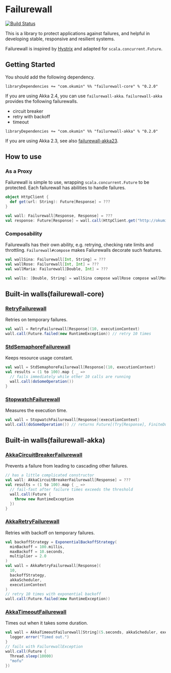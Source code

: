 # Failurewall

[![Build Status](https://travis-ci.org/failurewall/failurewall.svg?branch=master)](https://travis-ci.org/failurewall/failurewall)

This is a library to protect applications against failures, and helpful in developing stable, responsive and resilient systems.

Failurewall is inspired by [Hystrix](https://github.com/Netflix/Hystrix) and adapted for `scala.concurrent.Future`.

## Getting Started

You should add the following dependency.

```
libraryDependencies += "com.okumin" %% "failurewall-core" % "0.2.0"
```

If you are using Akka 2.4, you can use `failurewall-akka`.
`failurewall-akka` provides the following failurewalls.

- circuit breaker
- retry with backoff
- timeout

```
libraryDependencies += "com.okumin" %% "failurewall-akka" % "0.2.0"
```

If you are using Akka 2.3, see also [failurewall-akka23](https://github.com/failurewall/failurewall-akka23).

## How to use

### As a Proxy

Failurewall is simple to use, wrapping `scala.concurrent.Future` to be protected.
Each failurewall has abilities to handle failures.

```scala
object HttpClient {
  def get(url: String): Future[Response] = ???
}

val wall: Failurewall[Response, Response] = ???
val response: Future[Response] = wall.call(HttpClient.get("http://okumin.com/"))
```

### Composability

Failurewalls has their own ability, e.g. retrying, checking rate limits and throttling.
`Failurewall#compose` makes Failurewalls decorate such features.

```scala
val wallSina: Failurewall[Int, String] = ???
val wallRose: Failurewall[Int, Int] = ???
val wallMaria: Failurewall[Double, Int] = ???

val walls: [Double, String] = wallSina compose wallRose compose wallMaria
```

## Built-in walls(failurewall-core)

### [RetryFailurewall](https://github.com/failurewall/failurewall/blob/master/failurewall-core/src/main/scala/failurewall/retry/RetryFailurewall.scala)

Retries on temporary failures.

```scala
val wall = RetryFailurewall[Response](10, executionContext)
wall.call(Future.failed(new RuntimeException)) // retry 10 times
```

### [StdSemaphoreFailurewall](https://github.com/failurewall/failurewall/blob/master/failurewall-core/src/main/scala/failurewall/semaphore/StdSemaphoreFailurewall.scala)

Keeps resource usage constant.

```scala
val wall = StdSemaphoreFailurewall[Response](10, executionContext)
val results = (1 to 100).map { _ =>
  // fails immediately while other 10 calls are running
  wall.call(doSomeOperation())
}
```

### [StopwatchFailurewall](https://github.com/failurewall/failurewall/blob/master/failurewall-core/src/main/scala/failurewall/stopwatch/StopwatchFailurewall.scala)

Measures the execution time.

```scala
val wall = StopwatchFailurewall[Response](executionContext)
wall.call(doSomeOperation()) // returns Future[(Try[Response], FiniteDuration)]
```

## Built-in walls(failurewall-akka)

### [AkkaCircuitBreakerFailurewall](https://github.com/failurewall/failurewall/blob/master/failurewall-akka/src/main/scala/failurewall/circuitbreaker/AkkaCircuitBreakerFailurewall.scala)

Prevents a failure from leading to cascading other failures.

```scala
// has a little complicated constructor
val wall: AkkaCircuitBreakerFailurewall[Response] = ???
val results = (1 to 100).map { _ =>
  // fail-fast after failure times exceeds the threshold
  wall.call(Future {
    throw new RuntimeException
  })
}
```

### [AkkaRetryFailurewall](https://github.com/failurewall/failurewall/blob/master/failurewall-akka/src/main/scala/failurewall/retry/AkkaRetryFailurewall.scala)

Retries with backoff on temporary failures.

```scala
val backoffStrategy = ExponentialBackoffStrategy(
  minBackoff = 100.millis,
  maxBackoff = 10.seconds,
  multiplier = 2.0
)
val wall = AkkaRetryFailurewall[Response](
  10,
  backoffStrategy,
  akkaScheduler,
  executionContext
)
// retry 10 times with exponential backoff
wall.call(Future.failed(new RuntimeException))
```

### [AkkaTimeoutFailurewall](https://github.com/failurewall/failurewall/blob/master/failurewall-akka/src/main/scala/failurewall/timeout/AkkaTimeoutFailurewall.scala)

Times out when it takes some duration.

```scala
val wall = AkkaTimeoutFailurewall[String](5.seconds, akkaScheduler, executionContext) {
  logger.error("Timed out.")
}
// fails with FailurewallException
wall.call(Future {
  Thread.sleep(10000)
  "mofu"
})
```
